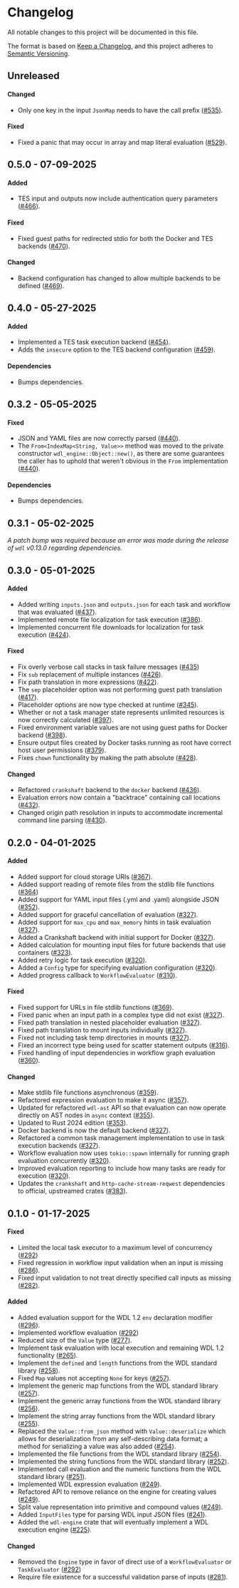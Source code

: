 # Changelog

All notable changes to this project will be documented in this file.

The format is based on [Keep a Changelog](https://keepachangelog.com/en/1.1.0/),
and this project adheres to [Semantic Versioning](https://semver.org/spec/v2.0.0.html).

## Unreleased

#### Changed

* Only one key in the input `JsonMap` needs to have the call prefix ([#535](https://github.com/stjude-rust-labs/wdl/pull/535)).

#### Fixed

* Fixed a panic that may occur in array and map literal evaluation ([#529](https://github.com/stjude-rust-labs/wdl/pull/529)).

## 0.5.0 - 07-09-2025

#### Added

* TES input and outputs now include authentication query parameters ([#466](https://github.com/stjude-rust-labs/wdl/pull/466)).

#### Fixed

* Fixed guest paths for redirected stdio for both the Docker and TES backends ([#470](https://github.com/stjude-rust-labs/wdl/pull/470)).

#### Changed

* Backend configuration has changed to allow multiple backends to be defined ([#469](https://github.com/stjude-rust-labs/wdl/pull/469)).

## 0.4.0 - 05-27-2025

#### Added

* Implemented a TES task execution backend ([#454](https://github.com/stjude-rust-labs/wdl/pull/454)).
* Adds the `insecure` option to the TES backend configuration ([#459](https://github.com/stjude-rust-labs/wdl/pull/459)).

#### Dependencies

* Bumps dependencies.

## 0.3.2 - 05-05-2025

#### Fixed

* JSON and YAML files are now correctly parsed ([#440](https://github.com/stjude-rust-labs/wdl/pull/440)).
* The `From<IndexMap<String, Value>>` method was moved to the private constructor `wdl_engine::Object::new()`, as there are some guarantees the caller has to uphold that weren't obvious in the `From` implementation ([#440](https://github.com/stjude-rust-labs/wdl/pull/440)).

#### Dependencies

* Bumps dependencies.

## 0.3.1 - 05-02-2025

_A patch bump was required because an error was made during the release of `wdl` v0.13.0 regarding dependencies._

## 0.3.0 - 05-01-2025

#### Added

* Added writing `inputs.json` and `outputs.json` for each task and workflow
  that was evaluated ([#437](https://github.com/stjude-rust-labs/wdl/pull/437)).
* Implemented remote file localization for task execution ([#386](https://github.com/stjude-rust-labs/wdl/pull/386)).
* Implemented concurrent file downloads for localization for task execution ([#424](https://github.com/stjude-rust-labs/wdl/pull/424)).

#### Fixed

* Fix overly verbose call stacks in task failure messages ([#435](https://github.com/stjude-rust-labs/wdl/pull/435))
* Fix `sub` replacement of multiple instances ([#426](https://github.com/stjude-rust-labs/wdl/pull/426)).
* Fix path translation in more expressions ([#422](https://github.com/stjude-rust-labs/wdl/pull/422)).
* The `sep` placeholder option was not performing guest path translation ([#417](https://github.com/stjude-rust-labs/wdl/pull/417)).
* Placeholder options are now type checked at runtime ([#345](https://github.com/stjude-rust-labs/wdl/pull/345)).
* Whether or not a task manager state represents unlimited resources is now correctly calculated ([#397](https://github.com/stjude-rust-labs/wdl/pull/397)).
* Fixed environment variable values are not using guest paths for Docker backend ([#398](https://github.com/stjude-rust-labs/wdl/pull/398)).
* Ensure output files created by Docker tasks running as root have correct host user permissions ([#379](https://github.com/stjude-rust-labs/wdl/pull/379)).
* Fixes `chown` functionality by making the path absolute ([#428](https://github.com/stjude-rust-labs/wdl/pull/379)).

#### Changed

* Refactored `crankshaft` backend to the `docker` backend ([#436](https://github.com/stjude-rust-labs/wdl/pull/436)).
* Evaluation errors now contain a "backtrace" containing call locations ([#432](https://github.com/stjude-rust-labs/wdl/pull/432)).
* Changed origin path resolution in inputs to accommodate incremental command line parsing ([#430](https://github.com/stjude-rust-labs/wdl/pull/430)).

## 0.2.0 - 04-01-2025

#### Added

* Added support for cloud storage URIs ([#367](https://github.com/stjude-rust-labs/wdl/pull/367)).
* Added support reading of remote files from the stdlib file functions ([#364](https://github.com/stjude-rust-labs/wdl/pull/364))
* Added support for YAML input files (.yml and .yaml) alongside JSON ([#352](https://github.com/stjude-rust-labs/wdl/pull/352)).
* Added support for graceful cancellation of evaluation ([#327](https://github.com/stjude-rust-labs/wdl/pull/327)).
* Added support for `max_cpu` and `max_memory` hints in task evaluation ([#327](https://github.com/stjude-rust-labs/wdl/pull/327)).
* Added a Crankshaft backend with initial support for Docker ([#327](https://github.com/stjude-rust-labs/wdl/pull/327)).
* Added calculation for mounting input files for future backends that use
  containers ([#323](https://github.com/stjude-rust-labs/wdl/pull/323)).
* Added retry logic for task execution ([#320](https://github.com/stjude-rust-labs/wdl/pull/320)).
* Added a `Config` type for specifying evaluation configuration ([#320](https://github.com/stjude-rust-labs/wdl/pull/320)).
* Added progress callback to `WorkflowEvaluator` ([#310](https://github.com/stjude-rust-labs/wdl/pull/310)).

#### Fixed

* Fixed support for URLs in file stdlib functions ([#369](https://github.com/stjude-rust-labs/wdl/pull/369)).
* Fixed panic when an input path in a complex type did not exist ([#327](https://github.com/stjude-rust-labs/wdl/pull/327)).
* Fixed path translation in nested placeholder evaluation ([#327](https://github.com/stjude-rust-labs/wdl/pull/327)).
* Fixed path translation to mount inputs individually ([#327](https://github.com/stjude-rust-labs/wdl/pull/327)).
* Fixed not including task temp directories in mounts ([#327](https://github.com/stjude-rust-labs/wdl/pull/327)).
* Fixed an incorrect type being used for scatter statement outputs ([#316](https://github.com/stjude-rust-labs/wdl/pull/316)).
* Fixed handling of input dependencies in workflow graph evaluation ([#360](https://github.com/stjude-rust-labs/wdl/pull/360)).

#### Changed

* Make stdlib file functions asynchronous ([#359](https://github.com/stjude-rust-labs/wdl/pull/359)).
* Refactored expression evaluation to make it async ([#357](https://github.com/stjude-rust-labs/wdl/pull/357)).
* Updated for refactored `wdl-ast` API so that evaluation can now operate
  directly on AST nodes in `async` context ([#355](https://github.com/stjude-rust-labs/wdl/pull/355)).
* Updated to Rust 2024 edition ([#353](https://github.com/stjude-rust-labs/wdl/pull/353)).
* Docker backend is now the default backend ([#327](https://github.com/stjude-rust-labs/wdl/pull/327)).
* Refactored a common task management implementation to use in task execution
  backends ([#327](https://github.com/stjude-rust-labs/wdl/pull/327)).
* Workflow evaluation now uses `tokio::spawn` internally for running graph
  evaluation concurrently ([#320](https://github.com/stjude-rust-labs/wdl/pull/320)).
* Improved evaluation reporting to include how many tasks are ready for
  execution ([#320](https://github.com/stjude-rust-labs/wdl/pull/320)).
* Updates the `crankshaft` and `http-cache-stream-reqwest` dependencies to official, upstreamed crates ([#383](https://github.com/stjude-rust-labs/wdl/pull/383)).

## 0.1.0 - 01-17-2025

#### Fixed

* Limited the local task executor to a maximum level of concurrency ([#292](https://github.com/stjude-rust-labs/wdl/pull/292))
* Fixed regression in workflow input validation when an input is missing ([#286](https://github.com/stjude-rust-labs/wdl/pull/286)).
* Fixed input validation to not treat directly specified call inputs as missing ([#282](https://github.com/stjude-rust-labs/wdl/pull/282)).

#### Added

* Added evaluation support for the WDL 1.2 `env` declaration modifier ([#296](https://github.com/stjude-rust-labs/wdl/pull/296)).
* Implemented workflow evaluation ([#292](https://github.com/stjude-rust-labs/wdl/pull/292))
* Reduced size of the `Value` type ([#277](https://github.com/stjude-rust-labs/wdl/pull/277)).
* Implement task evaluation with local execution and remaining WDL 1.2
  functionality ([#265](https://github.com/stjude-rust-labs/wdl/pull/265)).
* Implement the `defined` and `length` functions from the WDL standard library ([#258](https://github.com/stjude-rust-labs/wdl/pull/258)).
* Fixed `Map` values not accepting `None` for keys ([#257](https://github.com/stjude-rust-labs/wdl/pull/257)).
* Implement the generic map functions from the WDL standard library ([#257](https://github.com/stjude-rust-labs/wdl/pull/257)).
* Implement the generic array functions from the WDL standard library ([#256](https://github.com/stjude-rust-labs/wdl/pull/256)).
* Implement the string array functions from the WDL standard library ([#255](https://github.com/stjude-rust-labs/wdl/pull/255)).
* Replaced the `Value::from_json` method with `Value::deserialize` which allows
  for deserialization from any self-describing data format; a method for
  serializing a value was also added ([#254](https://github.com/stjude-rust-labs/wdl/pull/254)).
* Implemented the file functions from the WDL standard library ([#254](https://github.com/stjude-rust-labs/wdl/pull/254)).
* Implemented the string functions from the WDL standard library ([#252](https://github.com/stjude-rust-labs/wdl/pull/252)).
* Implemented call evaluation and the numeric functions from the WDL standard
  library ([#251](https://github.com/stjude-rust-labs/wdl/pull/251)).
* Implemented WDL expression evaluation ([#249](https://github.com/stjude-rust-labs/wdl/pull/249)).
* Refactored API to remove reliance on the engine for creating values ([#249](https://github.com/stjude-rust-labs/wdl/pull/249)).
* Split value representation into primitive and compound values ([#249](https://github.com/stjude-rust-labs/wdl/pull/249)).
* Added `InputFiles` type for parsing WDL input JSON files ([#241](https://github.com/stjude-rust-labs/wdl/pull/241)).
* Added the `wdl-engine` crate that will eventually implement a WDL execution
  engine ([#225](https://github.com/stjude-rust-labs/wdl/pull/225)).

#### Changed

* Removed the `Engine` type in favor of direct use of a `WorkflowEvaluator` or
  `TaskEvaluator` ([#292](https://github.com/stjude-rust-labs/wdl/pull/292))
* Require file existence for a successful validation parse of inputs ([#281](https://github.com/stjude-rust-labs/wdl/pull/281)).
